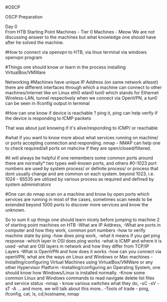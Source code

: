 #OSCP

OSCP Preparation 

Day 0 </br>
From HTB Starting Point Machines - Tier 0 Machines - Meow
We are not discussing answer to the machines but what knowledge one should have after he solved the machine.

#How to connect via openvpn to HTB,
via linux terminal
via windows openvpn program

#Things one should know or learn in the process
installing VirtualBox/VMWare

Networking
#Machines have unique IP Address (on same network atleast)
there are different interfaces through which a machine can connect to other machines/internet
like on Linux eth0 wlan0 tun0 which stands for Ethernet Wireless-LAN, tunnel respectively
when we connect via OpenVPN, a tun0 can be seen in ifconfig output in terminal


#How can one know if device is reachable ?
ping it,
ping can help verify if the device is responding to ICMP packets

That was about just knowing if it's alive/responding to ICMP/ or reachable

#what if you want to know more about what services running on machine/ or ports accepting connection and responding.
nmap - NMAP can help one to check required/all ports on mahcine if they are open/closed/filtered.

#it will always be helpful if one remembers some common ports around
there are normally* two types well-known ports, and others
#0-1023 port numbers are used by system process/ or definite process/ or process that dont usually change and are common on each system.
beyond 1023, i.e. 1024 - 65535 are utilized by various process as required and defined by system administrators


#One can do nmap scan on a machine and know by open ports which services are running in most of the cases,
sometimes scan needs to be extended beyond 1000 ports to discover more services and know the unknown.

So to sum it up
things one should learn nicely before jumping to machine 2 of starting point machines on HTB
-What are IP Address,
-What are ports in computer and how they work, common port numbers
-how to verify machine state by ping
-how does ping work, 
-what it means if you get ping response
-which layer in OSI does ping works
-what is ICMP and where it is used
-what are OSI layers in network and how they differ from TCP/IP Layers
-What is OpenVPN and how does it works
-how can you connect via openVPN, what are the ways on  Linux and Windows or Mac machines
-Installing/configuring Virtual Machines using VirtualBox/VMWare or any other Hypervisor Platform
-Installing/configuring an Operating System, one should know how Windows/Linux is installed normally.
-Know some common Linux and Windows commands to read navigate delete list files and service status 
-nmap - know various switches what they do, -sC -sV -sT -A ... and more, we will talk about this more..
-Tools of trade - ping, ifconfig, cat, ls, cd,hostname, nmap
